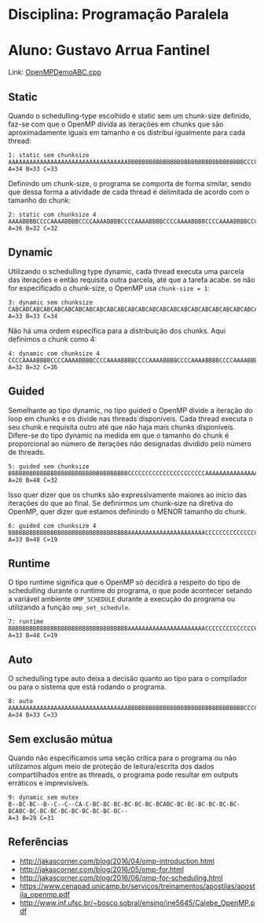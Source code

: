 # Disciplina: Programação Paralela
# Aluno: Gustavo Arrua Fantinel

Link: [OpenMPDemoABC.cpp](https://github.com/elc139/t3-gafantinel/blob/master/OpenMPDemoABC.cpp)

## Static
Quando o schedulling-type escolhido é static sem um chunk-size definido, faz-se com que o OpenMP divida as iterações em chunks que são aproximadamente iguais em tamanho e os distribui igualmente para cada thread:
```
1: static sem chunksize
AAAAAAAAAAAAAAAAAAAAAAAAAAAAAAAAAABBBBBBBBBBBBBBBBBBBBBBBBBBBBBBBBBCCCCCCCCCCCCCCCCCCCCCCCCCCCCCCCCC
A=34 B=33 C=33
```
Definindo um chunk-size, o programa se comporta de forma similar, sendo que dessa forma a atividade de cada thread é delimitada de acordo com o tamanho do chunk:
```
2: static com chunksize 4
AAAABBBBCCCCAAAABBBBCCCCAAAABBBBCCCCAAAABBBBCCCCAAAABBBBCCCCAAAABBBBCCCCAAAABBBBCCCCAAAABBBBCCCCAAAA
A=36 B=32 C=32 
```

## Dynamic
Utilizando o schedulling type dynamic, cada thread executa uma parcela das iterações e então requisita outra parcela, até que a tarefa acabe. se não for especificado o chunk-size, o OpenMP usa ```chunk-size = 1```:
```
3: dynamic sem chunksize
CABCABCABCABCABCABCABCABCABCABCABCABCABCABCABCABCABCABCABCABCABCABCABCABCABCABCABCABCABCABCABCABCABC
A=33 B=33 C=34 
```
Não há uma ordem específica para a distribuição dos chunks. Aqui definimos o chunk como 4:
```
4: dynamic com chunksize 4
CCCCAAAABBBBCCCCAAAABBBBCCCCAAAABBBBCCCCAAAABBBBCCCCAAAABBBBCCCCAAAABBBBCCCCAAAABBBBCCCCAAAABBBBCCCC
A=32 B=32 C=36
```

## Guided
Semelhante ao tipo dynamic, no tipo guided o OpenMP divide a iteração do loop em chunks e os divide nas threads disponiveis. Cada thread executa o seu chunk e requisita outro até que não haja mais chunks disponíveis. Difere-se do tipo dynamic na medida em que o tamanho do chunk é proporcional ao número de iterações não designadas dividido pelo número de threads.
```
5: guided sem chunksize
BBBBBBBBBBBBBBBBBBBBBBBBBBBBBBBBBBCCCCCCCCCCCCCCCCCCCCCCAAAAAAAAAAAAAAABBBBBBBBBBCCCCCCCAAAABBBCCABC
A=20 B=48 C=32 
```
Isso quer dizer que os chunks são expressivamente maiores ao início das iterações do que ao final. Se definirmos um chunk-size na diretiva do OpenMP, quer dizer que estamos definindo o MENOR tamanho do chunk.
```
6: guided com chunksize 4
BBBBBBBBBBBBBBBBBBBBBBBBBBBBBBBBBBAAAAAAAAAAAAAAAAAAAAAACCCCCCCCCCCCCCCBBBBBBBBBBAAAAAAACCCCBBBBAAAA
A=33 B=48 C=19 
```

## Runtime
O tipo runtime significa que o OpenMP só decidirá a respeito do tipo de schedulling durante o runtime do programa, o que pode acontecer setando a variável ambiente ```OMP_SCHEDULE``` durante a execução do programa ou utilizando a função ```omp_set_schedule```.
```
7: runtime
BBBBBBBBBBBBBBBBBBBBBBBBBBBBBBBBBBAAAAAAAAAAAAAAAAAAAAAACCCCCCCCCCCCCCCBBBBBBBBBBAAAAAAACCCCBBBBAAAA
A=33 B=48 C=19 
```

## Auto
O schedulling type auto deixa a decisão quanto ao tipo para o compilador ou para o sistema que está rodando o programa.
```
8: auto
AAAAAAAAAAAAAAAAAAAAAAAAAAAAAAAAAABBBBBBBBBBBBBBBBBBBBBBBBBBBBBBBBBCCCCCCCCCCCCCCCCCCCCCCCCCCCCCCCCC
A=34 B=33 C=33 
```

## Sem exclusão mútua
Quando não especificamos uma seção crítica para o programa ou não utilizamos algum meio de proteção de leitura/escrita dos dados compartilhados entre as threads, o programa pode resultar em outputs erráticos e imprevisíveis.
```
9: dynamic sem mutex
B--BC-BC--B--C--C--CA-C-BC-BC-BC-BC-BC-BC-BCABC-BC-BC-BC-BC-BC-BC-BCABC-BC-BC-BC-BC-BC-BC-BC-BC-BC--
A=3 B=29 C=31
```

## Referências
- http://jakascorner.com/blog/2016/04/omp-introduction.html
- http://jakascorner.com/blog/2016/05/omp-for.html
- http://jakascorner.com/blog/2016/06/omp-for-scheduling.html
- https://www.cenapad.unicamp.br/servicos/treinamentos/apostilas/apostila_openmp.pdf
- http://www.inf.ufsc.br/~bosco.sobral/ensino/ine5645/Calebe_OpenMP.pdf
